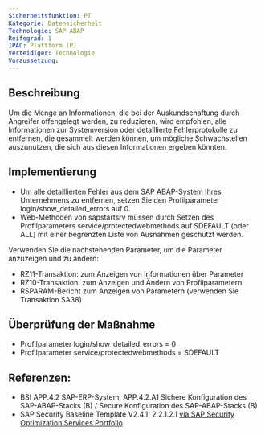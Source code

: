 ```yaml
---
Sicherheitsfunktion: PT
Kategorie: Datensicherheit
Technologie: SAP ABAP
Reifegrad: 1
IPAC: Plattform (P)
Verteidiger: Technologie
Voraussetzung:
---
```


## Beschreibung

Um die Menge an Informationen, die bei der Auskundschaftung durch Angreifer offengelegt werden, zu reduzieren, wird empfohlen, alle Informationen zur Systemversion oder detaillierte Fehlerprotokolle zu entfernen, die gesammelt werden können, um mögliche Schwachstellen auszunutzen, die sich aus diesen Informationen ergeben könnten.

## Implementierung

- Um alle detaillierten Fehler aus dem SAP ABAP-System Ihres Unternehmens zu entfernen, setzen Sie den Profilparameter login/show_detailed_errors auf 0.
- Web-Methoden von sapstartsrv müssen durch Setzen des Profilparameters service/protectedwebmethods auf SDEFAULT (oder ALL) mit einer begrenzten Liste von Ausnahmen geschützt werden.

Verwenden Sie die nachstehenden Parameter, um die Parameter anzuzeigen und zu ändern:

- RZ11-Transaktion: zum Anzeigen von Informationen über Parameter
- RZ10-Transaktion: zum Anzeigen und Ändern von Profilparametern
- RSPARAM-Bericht zum Anzeigen von Parametern (verwenden Sie Transaktion SA38)


## Überprüfung der Maßnahme

- Profilparameter login/show_detailed_errors = 0
- Profilparameter service/protectedwebmethods = SDEFAULT

## Referenzen:
- BSI APP.4.2 SAP-ERP-System, APP.4.2.A1 Sichere Konfiguration des SAP-ABAP-Stacks (B) / Secure Konfiguration des SAP-ABAP-Stacks (B)
- SAP Security Baseline Template V2.4.1: 2.2.1.2.1 [via SAP Security Optimization Services Portfolio](https://support.sap.com/sos)
